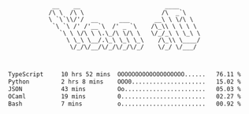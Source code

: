 <div align="center">
<pre><code>
 __    __                        ____      
/\ \  /\ \                      /\  _`\    
\ `\`\\/'/  __      ___       __\ \ \/\ \  
 `\ `\ /' /'__`\  /' _ `\    /\_\\ \ \ \ \ 
   `\ \ \/\ \ \.\_/\ \/\ \   \/_/_\ \ \_\ \
     \ \_\ \__/.\_\ \_\ \_\    /\_\\ \____/
      \/_/\/__/\/_/\/_/\/_/    \/_/ \/___/ 
                                           

</code></pre>

<!--START_SECTION:waka-->

```txt
TypeScript     10 hrs 52 mins  OOOOOOOOOOOOOOOOOOO......   76.11 %
Python         2 hrs 8 mins    OOO0.....................   15.02 %
JSON           43 mins         Oo.......................   05.03 %
OCaml          19 mins         0........................   02.27 %
Bash           7 mins          o........................   00.92 %
```

<!--END_SECTION:waka-->
